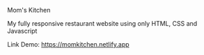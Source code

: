 Mom's Kitchen

My fully responsive restaurant website using only HTML, CSS and Javascript

Link Demo: https://momkitchen.netlify.app
